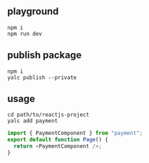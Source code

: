 ## playground

```
npm i
npm run dev
```

## publish package

```
npm i
yalc publish --private
```

## usage

```
cd path/to/reactjs-project
yalc add payment

```

```js
import { PaymentComponent } from "payment";
export default function Page() {
  return <PaymentComponent />;
}
```
